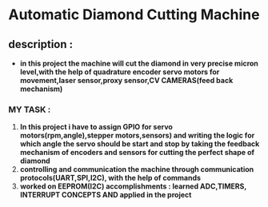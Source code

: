 # Automatic Diamond Cutting Machine

## description : 
   - **in this project the machine will cut the diamond
       in very precise micron level,with the help of quadrature
       encoder servo motors for movement,laser sensor,proxy
       sensor,CV CAMERAS(feed back mechanism)**

### MY TASK :
 1) **In this project i have to assign GPIO for servo
motors(rpm,angle),stepper motors,sensors) and writing the
logic for which angle the servo should be start and stop by
taking the feedback mechanism of encoders and sensors for
cutting the perfect shape of diamond**
2) **controlling and
communication the machine through communication
protocols(UART,SPI,I2C), with the help of commands**
3) **worked on EEPROM(I2C)
accomplishments : learned ADC,TIMERS, INTERRUPT
CONCEPTS AND applied in the project**
